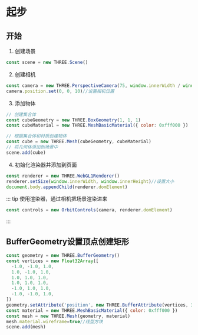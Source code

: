 # 起步
## 开始
1. 创建场景
```javascript
const scene = new THREE.Scene()
```
2. 创建相机
```javascript
const camera = new THREE.PerspectiveCamera(75, window.innerWidth / window.innerHeight, 0.1, 1000)
camera.position.set(0, 0, 10)//设置相机位置
```
3. 添加物体
```javascript
// 创建集合体
const cubeGeometry = new THREE.BoxGeometry(1, 1, 1)
const cubeMaterial = new THREE.MeshBasicMaterial({ color: 0xfff000 })

// 根据集合体和材质创建物体
const cube = new THREE.Mesh(cubeGeometry, cubeMaterial)
// 将几何体添加到场景中
scene.add(cube)
```
4. 初始化渲染器并添加到页面
```javascript
const renderer = new THREE.WebGL1Renderer()
renderer.setSize(window.innerWidth, window.innerHeight)//设置大小
document.body.appendChild(renderer.domElement)
```
::: tip
使用渲染器，通过相机把场景渲染进来
```javascript
const controls = new OrbitControls(camera, renderer.domElement)
```
:::

## BufferGeometry设置顶点创建矩形
```javascript
const geometry = new THREE.BufferGeometry()
const vertices = new Float32Array([
  -1.0, -1.0, 1.0,
  1.0, -1.0, 1.0,
  1.0, 1.0, 1.0,
  1.0, 1.0, 1.0,
  -1.0, 1.0, 1.0,
  -1.0, -1.0, 1.0,
])
geometry.setAttribute('position', new THREE.BufferAttribute(vertices, 3))
const material = new THREE.MeshBasicMaterial({ color: 0xfff000 })
const mesh = new THREE.Mesh(geometry, material)
mesh.material.wireframe=true//线型方块
scene.add(mesh)
```

